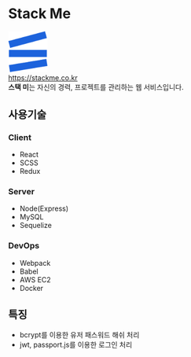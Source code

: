 # Stack Me
<img src="./static/image/logo.png" width="80"/><br/>
https://stackme.co.kr<br/>
**스택 미**는 자신의 경력, 프로젝트를 관리하는 웹 서비스입니다.

## 사용기술

### Client
* React
* SCSS
* Redux
  
### Server
* Node(Express)
* MySQL
* Sequelize

### DevOps
* Webpack
* Babel
* AWS EC2
* Docker

## 특징
 * bcrypt를 이용한 유저 패스워드 해쉬 처리
 * jwt, passport.js를 이용한 로그인 처리